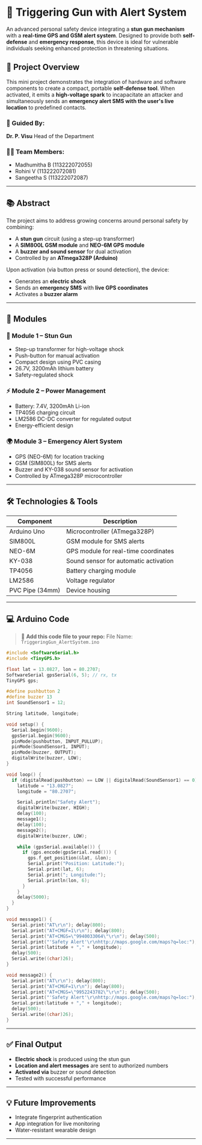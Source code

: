 # 🔫 Triggering Gun with Alert System

An advanced personal safety device integrating a **stun gun mechanism** with a **real-time GPS and GSM alert system**. Designed to provide both **self-defense** and **emergency response**, this device is ideal for vulnerable individuals seeking enhanced protection in threatening situations.

## 📌 Project Overview

This mini project demonstrates the integration of hardware and software components to create a compact, portable **self-defense tool**. When activated, it emits a **high-voltage spark** to incapacitate an attacker and simultaneously sends an **emergency alert SMS with the user's live location** to predefined contacts.

### 🧠 Guided By:

**Dr. P. Visu**
Head of the Department

### 👩‍💻 Team Members:

* Madhumitha B (113222072055)
* Rohini V (113222072081)
* Sangeetha S (113222072087)

---

## 📚 Abstract

The project aims to address growing concerns around personal safety by combining:

* A **stun gun** circuit (using a step-up transformer)
* A **SIM800L GSM module** and **NEO-6M GPS module**
* A **buzzer and sound sensor** for dual activation
* Controlled by an **ATmega328P (Arduino)**

Upon activation (via button press or sound detection), the device:

* Generates an **electric shock**
* Sends an **emergency SMS** with **live GPS coordinates**
* Activates a **buzzer alarm**

---

## 🧩 Modules

### 🔌 Module 1 – Stun Gun

* Step-up transformer for high-voltage shock
* Push-button for manual activation
* Compact design using PVC casing
* 26.7V, 3200mAh lithium battery
* Safety-regulated shock

### ⚡ Module 2 – Power Management

* Battery: 7.4V, 3200mAh Li-ion
* TP4056 charging circuit
* LM2586 DC-DC converter for regulated output
* Energy-efficient design

### 🌍 Module 3 – Emergency Alert System

* GPS (NEO-6M) for location tracking
* GSM (SIM800L) for SMS alerts
* Buzzer and KY-038 sound sensor for activation
* Controlled by ATmega328P microcontroller

---

## 🛠️ Technologies & Tools

| Component       | Description                           |
| --------------- | ------------------------------------- |
| Arduino Uno     | Microcontroller (ATmega328P)          |
| SIM800L         | GSM module for SMS alerts             |
| NEO-6M          | GPS module for real-time coordinates  |
| KY-038          | Sound sensor for automatic activation |
| TP4056          | Battery charging module               |
| LM2586          | Voltage regulator                     |
| PVC Pipe (34mm) | Device housing                        |

---

## 💻 Arduino Code

> 📁 **Add this code file to your repo:**
> File Name: `TriggeringGun_AlertSystem.ino`

```cpp
#include <SoftwareSerial.h>
#include <TinyGPS.h>

float lat = 13.0827, lon = 80.2707;
SoftwareSerial gpsSerial(6, 5); // rx, tx
TinyGPS gps;

#define pushbutton 2
#define buzzer 13
int SoundSensor1 = 12;

String latitude, longitude;

void setup() {
  Serial.begin(9600);
  gpsSerial.begin(9600);
  pinMode(pushbutton, INPUT_PULLUP);
  pinMode(SoundSensor1, INPUT);
  pinMode(buzzer, OUTPUT);
  digitalWrite(buzzer, LOW);
}

void loop() {
  if (digitalRead(pushbutton) == LOW || digitalRead(SoundSensor1) == 0) {
    latitude = "13.0827";
    longitude = "80.2707";

    Serial.println("Safety Alert");
    digitalWrite(buzzer, HIGH);
    delay(100);
    message1();
    delay(100);
    message2();
    digitalWrite(buzzer, LOW);

    while (gpsSerial.available()) {
      if (gps.encode(gpsSerial.read())) {
        gps.f_get_position(&lat, &lon);
        Serial.print("Position: Latitude:");
        Serial.print(lat, 6);
        Serial.print("; Longitude:");
        Serial.println(lon, 6);
      }
    }
    delay(5000);
  }
}

void message1() {
  Serial.print("AT\r\n"); delay(800);
  Serial.print("AT+CMGF=1\r\n"); delay(800);
  Serial.print("AT+CMGS=\"9940033064\"\r\n"); delay(500);
  Serial.print("'Safety Alert'\r\nhttp://maps.google.com/maps?q=loc:");
  Serial.print(latitude + "," + longitude);
  delay(500);
  Serial.write((char)26);
}

void message2() {
  Serial.print("AT\r\n"); delay(800);
  Serial.print("AT+CMGF=1\r\n"); delay(800);
  Serial.print("AT+CMGS=\"9952243782\"\r\n"); delay(500);
  Serial.print("'Safety Alert'\r\nhttp://maps.google.com/maps?q=loc:");
  Serial.print(latitude + "," + longitude);
  delay(500);
  Serial.write((char)26);
}
```

---

## ✅ Final Output

* **Electric shock** is produced using the stun gun
* **Location and alert messages** are sent to authorized numbers
* **Activated via** buzzer or sound detection
* Tested with successful performance

---

## 💡 Future Improvements

* Integrate fingerprint authentication
* App integration for live monitoring
* Water-resistant wearable design

---


